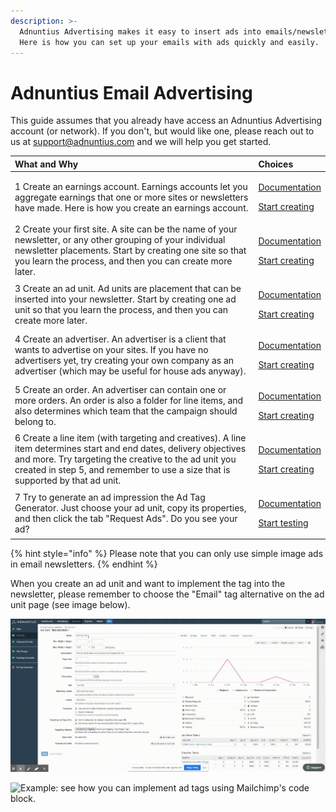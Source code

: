```yaml
---
description: >-
  Adnuntius Advertising makes it easy to insert ads into emails/newsletters.
  Here is how you can set up your emails with ads quickly and easily.
---
```


# Adnuntius Email Advertising

This guide assumes that you already have access an Adnuntius Advertising account \(or network\). If you don't, but would like one, please reach out to us at support@adnuntius.com and we will help you get started. 

<table>
  <thead>
    <tr>
      <th style="text-align:left">What and Why</th>
      <th style="text-align:left">Choices</th>
    </tr>
  </thead>
  <tbody>
    <tr>
      <td style="text-align:left">1 Create an earnings account. Earnings accounts let you aggregate earnings
        that one or more sites or newsletters have made. Here is how you create
        an earnings account.</td>
      <td style="text-align:left">
        <p><a href="adnuntius-advertising/admin-ui/inventory/earnings-accounts.md">Documentation</a>
        </p>
        <p><a href="https://admin.adnuntius.com/earnings-accounts">Start creating</a>
        </p>
      </td>
    </tr>
    <tr>
      <td style="text-align:left">2 Create your first site. A site can be the name of your newsletter, or
        any other grouping of your individual newsletter placements. Start by creating
        one site so that you learn the process, and then you can create more later.</td>
      <td
      style="text-align:left">
        <p><a href="adnuntius-advertising/admin-ui/inventory/sites.md">Documentation</a>
        </p>
        <p><a href="https://admin.adnuntius.com/sites">Start creating</a>
        </p>
        </td>
    </tr>
    <tr>
      <td style="text-align:left">3 Create an ad unit. Ad units are placement that can be inserted into
        your newsletter. Start by creating one ad unit so that you learn the process,
        and then you can create more later.</td>
      <td style="text-align:left">
        <p><a href="adnuntius-advertising/admin-ui/inventory/adunits-1.md">Documentation</a>
        </p>
        <p><a href="https://admin.adnuntius.com/ad-units">Start creating</a>
        </p>
      </td>
    </tr>
    <tr>
      <td style="text-align:left">4 Create an advertiser. An advertiser is a client that wants to advertise
        on your sites. If you have no advertisers yet, try creating your own company
        as an advertiser (which may be useful for house ads anyway).</td>
      <td style="text-align:left">
        <p><a href="adnuntius-advertising/admin-ui/advertising/advertisers.md">Documentation</a>
        </p>
        <p><a href="https://admin.adnuntius.com/advertisers">Start creating</a>
        </p>
      </td>
    </tr>
    <tr>
      <td style="text-align:left">5 Create an order. An advertiser can contain one or more orders. An order
        is also a folder for line items, and also determines which team that the
        campaign should belong to.</td>
      <td style="text-align:left">
        <p><a href="adnuntius-advertising/admin-ui/advertising/orders.md">Documentation</a>
        </p>
        <p><a href="https://admin.adnuntius.com/orders">Start creating</a>
        </p>
      </td>
    </tr>
    <tr>
      <td style="text-align:left">6 Create a line item (with targeting and creatives). A line item determines
        start and end dates, delivery objectives and more. Try targeting the creative
        to the ad unit you created in step 5, and remember to use a size that is
        supported by that ad unit.</td>
      <td style="text-align:left">
        <p><a href="adnuntius-advertising/admin-ui/advertising/line-items.md">Documentation</a>
        </p>
        <p><a href="https://admin.adnuntius.com/line-items">Start creating</a>
        </p>
      </td>
    </tr>
    <tr>
      <td style="text-align:left">7 Try to generate an ad impression the Ad Tag Generator. Just choose your
        ad unit, copy its properties, and then click the tab &quot;Request Ads&quot;.
        Do you see your ad?</td>
      <td style="text-align:left">
        <p><a href="adnuntius-advertising/admin-ui/inventory/ad-tag-generator.md">Documentation</a>
        </p>
        <p><a href="https://admin.adnuntius.com/ad-tag">Start testing</a>
        </p>
      </td>
    </tr>
  </tbody>
</table>{% hint style="info" %}
Please note that you can only use simple image ads in email newsletters.
{% endhint %}

When you create an ad unit and want to implement the tag into the newsletter, please remember to choose the "Email" tag alternative on the ad unit page \(see image below\). 

![Remember to choose the &quot;Email&quot; tag alternative when implementing in your email.](.gitbook/assets/202003-email-tag.gif)

![Example: see how you can implement ad tags using Mailchimp&apos;s code block.](.gitbook/assets/202004-mailchimp-example.gif)


